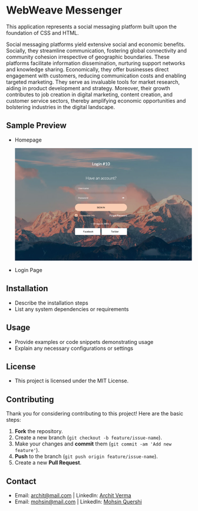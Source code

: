 # WebWeave Messenger

This application represents a social messaging platform built upon the foundation of CSS and HTML.

Social messaging platforms yield extensive social and economic benefits. Socially, they streamline communication, fostering global connectivity and community cohesion irrespective of geographic boundaries. These platforms facilitate information dissemination, nurturing support networks and knowledge sharing. Economically, they offer businesses direct engagement with customers, reducing communication costs and enabling targeted marketing. They serve as invaluable tools for market research, aiding in product development and strategy. Moreover, their growth contributes to job creation in digital marketing, content creation, and customer service sectors, thereby amplifying economic opportunities and bolstering industries in the digital landscape.

## Sample Preview  

- Homepage
  
  ![png](scr/image.png)

- Login Page

   

## Installation
- Describe the installation steps
- List any system dependencies or requirements

## Usage
- Provide examples or code snippets demonstrating usage
- Explain any necessary configurations or settings

## License
- This project is licensed under the MIT License. 

## Contributing
Thank you for considering contributing to this project! Here are the basic steps:
1. **Fork** the repository.
2. Create a new branch (`git checkout -b feature/issue-name`).
3. Make your changes and **commit** them (`git commit -am 'Add new feature'`).
4. **Push** to the branch (`git push origin feature/issue-name`).
5. Create a new **Pull Request**.

## Contact
- Email: [archit@mail.com](mailto:archit@mail.com) | LinkedIn: [Archit Verma](https://www.linkedin.com/in/living-legend/)
- Email: [mohsin@mail.com](mailto:mohsin@mail.com) | LinkedIn: [Mohsin Quershi](https://www.linkedin.com/in/mohsin-quresh-354049162/)
